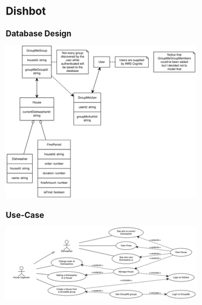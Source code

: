# Dishbot

## Database Design

![Database Design](/database-design.svg)

## Use-Case

![Use-Case](/use-case.svg)
